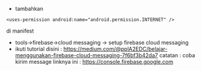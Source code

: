 - tambahkan 
```
<uses-permission android:name="android.permission.INTERNET" />
```
di manifest
- tools->firebase->cloud messaging -> setup firebase cloud messaging
- ikuti tutorial disini : https://medium.com/@pplA2EDC/belajar-menggunakan-firebase-cloud-messaging-7f6bf3b42da7
catatan : coba kirim message linknya ini : https://console.firebase.google.com
